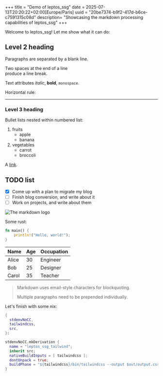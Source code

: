+++
title = "Demo of leptos_ssg"
date = 2025-07-13T20:20:22+02:00[Europe/Paris]
uuid = "20be7374-b9f2-417d-b6ce-c7591315c08d"
description= "Showcasing the markdown processing capabilities of leptos_ssg"
+++

Welcome to leptos_ssg! Let me show what it can do:

## Level 2 heading

Paragraphs are separated 
by a blank line.

Two spaces at the end of a line  
produce a line break.

Text attributes _italic_, **bold**, `monospace`.

Horizontal rule:

---

### Level 3 heading

Bullet lists nested within numbered list:

  1. fruits
     * apple
     * banana
  2. vegetables
     - carrot
     - broccoli

A [link](http://example.com).

## TODO list

- [x] Come up with a plan to migrate my blog
- [ ] Finish blog conversion, and write about it
- [ ] Work on projects, and write about them

![The markdown logo](https://upload.wikimedia.org/wikipedia/commons/4/48/Markdown-mark.svg)

Some rust:
```rust
fn main() {
    println!("Hello, world!");
}
```


| Name | Age | Occupation |
|------|-----|------------|
| Alice | 30 | Engineer |
| Bob | 25 | Designer |
| Carol | 35 | Teacher |


> Markdown uses email-style
characters for blockquoting.
>
> Multiple paragraphs need to be prepended individually.

Let's finish with some nix:
```nix
{
  stdenvNoCC,
  tailwindcss,
  src,
}:

stdenvNoCC.mkDerivation {
  name = "leptos_ssg_tailwind";
  inherit src;
  nativeBuildInputs = [ tailwindcss ];
  dontUnpack = true;
  buildPhase = "${tailwindcss}/bin/tailwindcss --output $out/output.css --cwd ${src} --minify";
}
```
